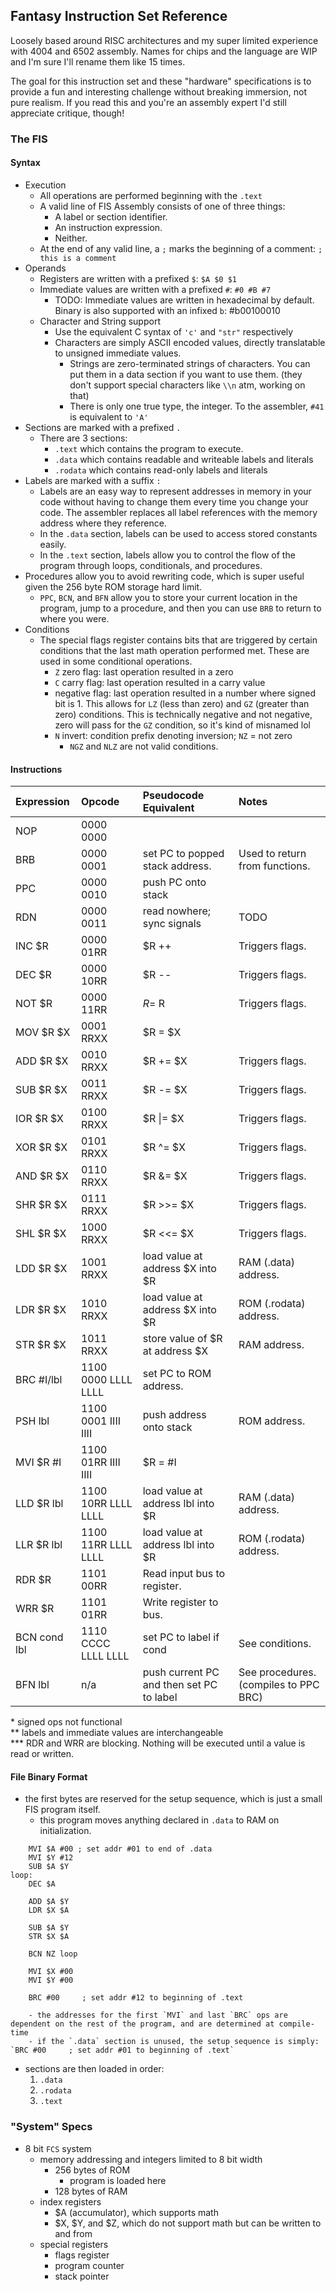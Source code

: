 ## **F**antasy **I**nstruction **S**et Reference
Loosely based around RISC architectures and my super limited experience with 4004 and 6502 assembly. Names for chips and the language are WIP and I'm sure I'll rename them like 15 times.

The goal for this instruction set and these "hardware" specifications is to provide a fun and interesting challenge without breaking immersion, not pure realism. If you read this and you're an assembly expert I'd still appreciate critique, though!

### The FIS
#### Syntax
- Execution
    - All operations are performed beginning with the `.text`
    - A valid line of FIS Assembly consists of one of three things:
        - A label or section identifier.
        - An instruction expression.
        - Neither.
    - At the end of any valid line, a `;` marks the beginning of a comment: `; this is a comment`
- Operands
    - Registers are written with a prefixed `$`: `$A $0 $1`
    - Immediate values are written with a prefixed `#`: `#0 #B #7`
        - TODO: Immediate values are written in hexadecimal by default. Binary is also supported with an infixed `b`: #b00100010
    - Character and String support
        - Use the equivalent C syntax of `'c'` and `"str"` respectively
        - Characters are simply ASCII encoded values, directly translatable to unsigned immediate values.
            - Strings are zero-terminated strings of characters. You can put them in a data section if you want to use them. (they don't support special characters like `\\n` atm, working on that)
            - There is only one true type, the integer. To the assembler, `#41` is equivalent to `'A'`
- Sections are marked with a prefixed `.`
    - There are 3 sections:
        - `.text` which contains the program to execute.
        - `.data` which contains readable and writeable labels and literals
        - `.rodata` which contains read-only labels and literals
- Labels are marked with a suffix `:`
    - Labels are an easy way to represent addresses in memory in your code without having to change them every time you change your code. The assembler replaces all label references with the memory address where they reference.
    - In the `.data` section, labels can be used to access stored constants easily.
    - In the `.text` section, labels allow you to control the flow of the program through loops, conditionals, and procedures.
- Procedures allow you to avoid rewriting code, which is super useful given the 256 byte ROM storage hard limit.
    - `PPC`, `BCN`, and `BFN` allow you to store your current location in the program, jump to a procedure, and then you can use `BRB` to return to where you were.
- Conditions
    - The special flags register contains bits that are triggered by certain conditions that the last math operation performed met. These are used in some conditional operations.
        - `Z` zero flag: last operation resulted in a zero
        - `C` carry flag: last operation resulted in a carry value
        - negative flag: last operation resulted in a number where signed bit is 1. This allows for `LZ` (less than zero) and `GZ` (greater than zero) conditions. This is technically negative and not negative, zero will pass for the `GZ` condition, so it's kind of misnamed lol
        - `N` invert: condition prefix denoting inversion; `NZ` = not zero
            - `NGZ` and `NLZ` are not valid conditions.

#### Instructions
| Expression | Opcode | Pseudocode Equivalent | Notes
| :------ | :-- | :-- | :--
NOP       | 0000 0000
BRB       | 0000 0001 | set PC to popped stack address. | Used to return from functions.
PPC       | 0000 0010 | push PC onto stack
RDN       | 0000 0011 | read nowhere; sync signals | TODO
INC $R    | 0000 01RR | $R ++ | Triggers flags.
DEC $R    | 0000 10RR | $R -- | Triggers flags.
NOT $R    | 0000 11RR | $R = ~$R | Triggers flags.
MOV $R $X | 0001 RRXX | $R = $X
ADD $R $X | 0010 RRXX | $R += $X | Triggers flags.
SUB $R $X | 0011 RRXX | $R -= $X | Triggers flags.
IOR $R $X | 0100 RRXX | $R \|= $X | Triggers flags.
XOR $R $X | 0101 RRXX | $R ^= $X | Triggers flags.
AND $R $X | 0110 RRXX | $R &= $X | Triggers flags.
SHR $R $X | 0111 RRXX | $R >>= $X | Triggers flags.
SHL $R $X | 1000 RRXX | $R <<= $X | Triggers flags.
LDD $R $X | 1001 RRXX | load value at address $X into $R | RAM (.data) address.
LDR $R $X | 1010 RRXX | load value at address $X into $R | ROM (.rodata) address.
STR $R $X | 1011 RRXX | store value of $R at address $X | RAM address.
BRC #I/lbl| 1100 0000 LLLL LLLL | set PC to ROM address.
PSH lbl   | 1100 0001 IIII IIII | push address onto stack | ROM address.
MVI $R #I | 1100 01RR IIII IIII | $R = #I
LLD $R lbl| 1100 10RR LLLL LLLL | load value at address lbl into $R | RAM (.data) address.
LLR $R lbl| 1100 11RR LLLL LLLL | load value at address lbl into $R | ROM (.rodata) address.
RDR $R    | 1101 00RR | Read input bus to register.
WRR $R    | 1101 01RR | Write register to bus.
BCN cond lbl | 1110 CCCC LLLL LLLL | set PC to label if cond | See conditions.
BFN lbl   | n/a | push current PC and then set PC to label | See procedures. (compiles to PPC BRC)

\* signed ops not functional  
\*\* labels and immediate values are interchangeable  
\*\*\* RDR and WRR are blocking. Nothing will be executed until a value is read or written.

#### File Binary Format
- the first bytes are reserved for the setup sequence, which is just a small FIS program itself.
    - this program moves anything declared in `.data` to RAM on initialization.

```
    MVI $A #00 ; set addr #01 to end of .data
    MVI $Y #12
    SUB $A $Y
loop:
    DEC $A

    ADD $A $Y
    LDR $X $A

    SUB $A $Y
    STR $X $A

    BCN NZ loop

    MVI $X #00
    MVI $Y #00

    BRC #00     ; set addr #12 to beginning of .text
```


        - the addresses for the first `MVI` and last `BRC` ops are dependent on the rest of the program, and are determined at compile-time
        - if the `.data` section is unused, the setup sequence is simply: `BRC #00     ; set addr #01 to beginning of .text`
- sections are then loaded in order:
    1. `.data`
    2. `.rodata`
    3. `.text`

### "System" Specs
- 8 bit `FCS` system
    - memory addressing and integers limited to 8 bit width
        - 256 bytes of ROM
            - program is loaded here
        - 128 bytes of RAM
    - index registers
        - $A (accumulator), which supports math
        - $X, $Y, and $Z, which do not support math but can be written to and from
    - special registers
        - flags register
        - program counter
        - stack pointer
